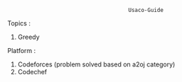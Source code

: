                                           Usaco-Guide

Topics : 
  1. Greedy

Platform : 
  1. Codeforces (problem solved based on a2oj category)
  2. Codechef
